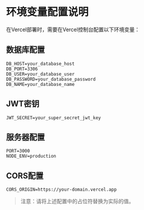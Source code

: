 # 环境变量配置说明

在Vercel部署时，需要在Vercel控制台配置以下环境变量：

## 数据库配置
```
DB_HOST=your_database_host
DB_PORT=3306
DB_USER=your_database_user
DB_PASSWORD=your_database_password
DB_NAME=your_database_name
```

## JWT密钥
```
JWT_SECRET=your_super_secret_jwt_key
```

## 服务器配置
```
PORT=3000
NODE_ENV=production
```

## CORS配置
```
CORS_ORIGIN=https://your-domain.vercel.app
```

> 注意：请将上述配置中的占位符替换为实际的值。 